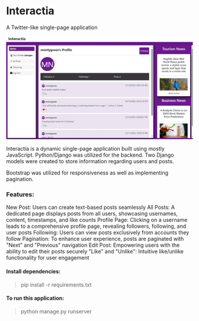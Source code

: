 # Interactia
A Twitter-like single-page application

![Interactia:](https://github.com/zerrynlh/Interactia/blob/main/interactia2.jpeg)

Interactia is a dynamic single-page application built using mostly JavaScript. Python/Django was utilized for the backend. Two Django models were created to store information regarding users and posts.

Bootstrap was utilized for responsiveness as well as implementing pagination.

### Features:
New Post: Users can create text-based posts seamlessly
All Posts: A dedicated page displays posts from all users, showcasing usernames, content, timestamps, and like counts
Profile Page: Clicking on a username leads to a comprehensive profile page, revealing followers, following, and user posts
Following: Users can view posts exclusively from accounts they follow
Pagination: To enhance user experience, posts are paginated with "Next" and "Previous" navigation
Edit Post: Empowering users with the ability to edit their posts securely
"Like" and "Unlike": Intuitive like/unlike functionality for user engagement

#### Install dependencies:
>pip install -r requirements.txt

#### To run this application:
>python manage.py runserver
